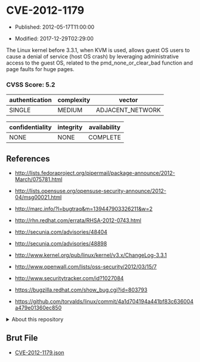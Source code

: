 # CVE-2012-1179

- Published: 2012-05-17T11:00:00

- Modified: 2017-12-29T02:29:00

The Linux kernel before 3.3.1, when KVM is used, allows guest OS users to cause a denial of service (host OS crash) by leveraging administrative access to the guest OS, related to the pmd_none_or_clear_bad function and page faults for huge pages.

### CVSS Score: **5.2**

| authentication | complexity | vector |
| --- | --- | --- |
| SINGLE | MEDIUM | ADJACENT_NETWORK |

| confidentiality | integrity | availability |
| --- | --- | --- |
| NONE | NONE | COMPLETE |

## References

* http://lists.fedoraproject.org/pipermail/package-announce/2012-March/075781.html

* http://lists.opensuse.org/opensuse-security-announce/2012-04/msg00021.html

* http://marc.info/?l=bugtraq&m=139447903326211&w=2

* http://rhn.redhat.com/errata/RHSA-2012-0743.html

* http://secunia.com/advisories/48404

* http://secunia.com/advisories/48898

* http://www.kernel.org/pub/linux/kernel/v3.x/ChangeLog-3.3.1

* http://www.openwall.com/lists/oss-security/2012/03/15/7

* http://www.securitytracker.com/id?1027084

* https://bugzilla.redhat.com/show_bug.cgi?id=803793

* https://github.com/torvalds/linux/commit/4a1d704194a441bf83c636004a479e01360ec850

<details>
<summary>About this repository</summary> 

  This repository is part of the project [Live Hack CVE](https://github.com/Live-Hack-CVE). Main website can be found [www.live-hack.org](https://www.live-hack.org) 
  
  Made by [Sn0wAlice](https://github.com/Sn0wAlice) for the people that care about security and need to have a feed of the latest CVEs. Hope you enjoy it, don't forget to star the repo and follow me on [Twitter](https://twitter.com/Sn0wAlice) and [Github](https://github.com/Sn0wAlice). And that is my [personnal website](https://www.alice-snow.me/)

  - [Home Page](https://github.com/Live-Hack-CVE)
  - [Framework](https://github.com/Live-Hack-CVE/cve-framework)
  - [CVE database](https://github.com/Live-Hack-CVE/full_database)
  - [Changelog](https://github.com/Live-Hack-CVE/Changelog)
</details>

## Brut File

* [CVE-2012-1179.json](https://raw.githubusercontent.com/Live-Hack-CVE/full_database/main/cves/2012/CVE-2012-1179.json)

